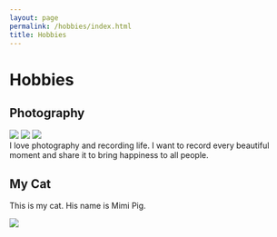 ```yaml
---
layout: page
permalink: /hobbies/index.html
title: Hobbies
---
```


# Hobbies

## Photography

<div class="third">
<img src="/images/prelection1.JPG">
<img src="/images/speech1.JPG">
<img src="/images/speech3.JPG">
</div>
I love photography and recording life. I want to record every beautiful moment and share it to bring happiness to all people.


## My Cat

This is my cat. His name is Mimi Pig.

<div>
<img src="/images/cat.JPG">
</div>
<br>

